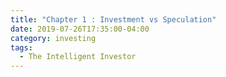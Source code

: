 ```yaml
---
title: "Chapter 1 : Investment vs Speculation"
date: 2019-07-26T17:35:00-04:00
category: investing
tags:
  - The Intelligent Investor
---
```




